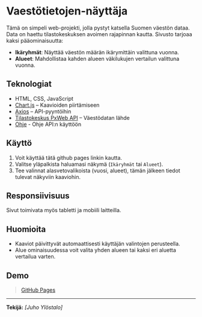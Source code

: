 # Vaestötietojen-näyttäja

Tämä on simpeli web-projekti, jolla pystyt katsella Suomen väestön dataa. Data on haettu tilastokeskuksen avoimen rajapinnan kautta. Sivusto tarjoaa kaksi pääominaisuutta:

- **Ikäryhmät**: Näyttää väestön määrän ikärymittäin valittuna vuonna.
- **Alueet**: Mahdollistaa kahden alueen väkilukujen vertailun valittuna vuonna.

## Teknologiat

- HTML, CSS, JavaScript
- [Chart.js](https://www.chartjs.org/) – Kaavioiden piirtämiseen
- [Axios](https://axios-http.com/) – API-pyyntöihin
- [Tilastokeskus PxWeb API](https://stat.fi/) – Väestödatan lähde
- [Ohje](https://stat.fi/media/uploads/org/avoindata/pxweb_api-ohje.pdf) - Ohje API:n käyttöön

## Käyttö

1. Voit käyttää tätä github pages linkin kautta.
2. Valitse yläpalkista haluamasi näkymä (`Ikäryhmät` tai `Alueet`).
3. Tee valinnat alasvetovalikoista (vuosi, alueet), tämän jälkeen tiedot tulevat näkyviin kaaviohin.

## Responsiivisuus

Sivut toimivata myös tabletti ja mobiili laitteilla.

## Huomioita

- Kaaviot päivittyvät automaattisesti käyttäjän valintojen perusteella.
- Alue ominaisuudessa voit valita yhden alueen tai kaksi eri aluetta vertailua varten.

## Demo

> [GitHub Pages](https://juhoylostalo.github.io/Vaestotietojen-nayttaja/index.html)


---

**Tekijä:** _[Juho Ylöstalo]_  

